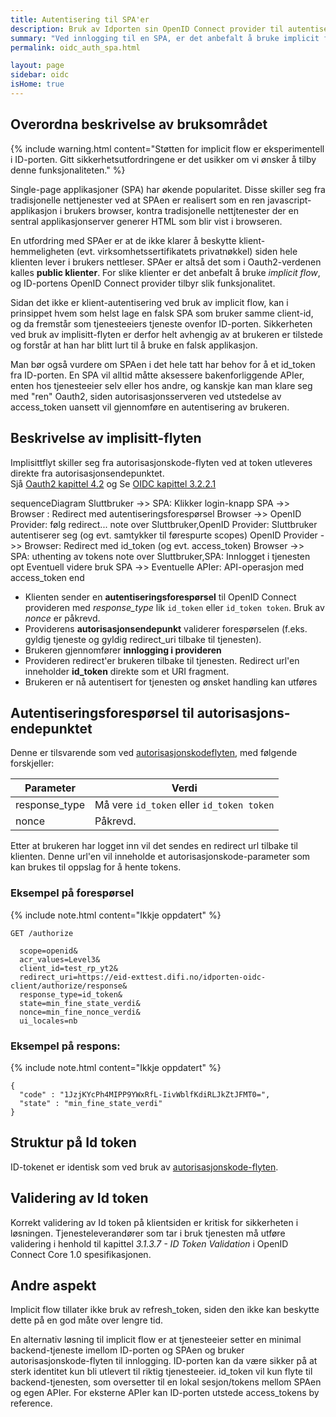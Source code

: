 ```yaml
---
title: Autentisering til SPA'er
description: Bruk av Idporten sin OpenID Connect provider til autentisering til Single  Page Applikasjoner
summary: "Ved innlogging til en SPA, er det anbefalt å bruke implicit flow, siden en SPA ikke kan beskytte klient-hemmelighet/virksomhetssertifikater på en trygg måte."
permalink: oidc_auth_spa.html

layout: page
sidebar: oidc
isHome: true
---
```


## Overordna beskrivelse av bruksområdet

{% include warning.html content="Støtten for implicit flow er eksperimentell i ID-porten. Gitt sikkerhetsutfordringene er det usikker om vi ønsker å tilby denne funksjonaliteten." %}

Single-page applikasjoner (SPA) har økende popularitet. Disse skiller seg fra tradisjonelle nettjenester ved at SPAen er realisert som en ren javascript-applikasjon i brukers browser, kontra tradisjonelle nettjtenester der en sentral applikasjonserver generer HTML som blir vist i browseren.

En utfordring med SPAer er at de ikke klarer å beskytte klient-hemmeligheten (evt. virksomhetssertifikatets privatnøkkel) siden hele klienten lever i brukers nettleser. SPAer er altså det som i Oauth2-verdenen kalles **public klienter**. For slike klienter er det anbefalt å bruke _implicit flow_, og ID-portens OpenID Connect provider tilbyr slik funksjonalitet.

Sidan det ikke er klient-autentisering ved bruk av implicit flow, kan i prinsippet hvem som helst lage en falsk SPA som bruker samme client-id, og da fremstår som tjenesteeiers tjeneste ovenfor ID-porten. Sikkerheten ved bruk av implisitt-flyten er derfor helt avhengig av at brukeren er tilstede og forstår at han har blitt lurt til å bruke en falsk applikasjon.

Man bør også vurdere om SPAen i det hele tatt har behov for å et id_token fra ID-porten.  En SPA vil alltid måtte aksessere bakenforliggende APIer, enten hos tjenesteeier selv eller hos andre, og kanskje kan man klare seg med "ren" Oauth2, siden autorisasjonsserveren ved utstedelse av access_token uansett vil gjennomføre en autentisering av brukeren.


## Beskrivelse av implisitt-flyten

Implisittflyt skiller seg fra autorisasjonskode-flyten ved at token utleveres direkte fra autorisasjonsendepunktet.  
Sjå [Oauth2 kapittel 4.2](https://tools.ietf.org/html/rfc6749#section-4.2) og Se [OIDC kapittel  3.2.2.1](http://openid.net/specs/openid-connect-core-1_0.html#ImplicitAuthRequest)


<div class="mermaid">
sequenceDiagram
  Sluttbruker  ->> SPA: Klikker login-knapp
  SPA ->> Browser : Redirect med autentiseringsforespørsel
  Browser ->> OpenID Provider: følg redirect...
  note over Sluttbruker,OpenID Provider: Sluttbruker autentiserer seg (og evt. samtykker til førespurte scopes)
  OpenID Provider ->> Browser: Redirect med id_token (og evt. access_token)
  Browser ->> SPA: uthenting av tokens
  note over Sluttbruker,SPA: Innlogget i tjenesten
  opt Eventuell videre bruk
    SPA ->> Eventuelle APIer: API-operasjon med access_token
  end
</div>

* Klienten sender en **autentiseringsforespørsel** til OpenID Connect provideren med _response_type_ lik `id_token` eller `id_token token`.  Bruk av _nonce_ er påkrevd.   
* Providerens **autorisasjonsendepunkt** validerer forespørselen (f.eks. gyldig tjeneste og gyldig redirect_uri tilbake til tjenesten).
* Brukeren gjennomfører **innlogging i provideren**
* Provideren redirect'er brukeren tilbake til tjenesten. Redirect url'en inneholder **id_token** direkte som et URI fragment.
* Brukeren er nå autentisert for tjenesten og ønsket handling kan utføres




## Autentiseringsforespørsel til autorisasjons-endepunktet

Denne er tilsvarende som ved [autorisasjonskodeflyten](oidc_auth_codeflow.html), med følgende forskjeller:

| Parameter  | Verdi |
| --- | --- |
| response_type | Må vere `id_token` eller `id_token token`|
| nonce | Påkrevd.|


Etter at brukeren har logget inn vil det sendes en redirect url tilbake til klienten. Denne url'en vil inneholde et autorisasjonskode-parameter som kan brukes til oppslag for å hente tokens.


### Eksempel på forespørsel

{% include note.html content="Ikkje oppdatert" %}

```
GET /authorize

  scope=openid&
  acr_values=Level3&
  client_id=test_rp_yt2&
  redirect_uri=https://eid-exttest.difi.no/idporten-oidc-client/authorize/response&
  response_type=id_token&
  state=min_fine_state_verdi&
  nonce=min_fine_nonce_verdi&
  ui_locales=nb
```

### Eksempel på respons:

{% include note.html content="Ikkje oppdatert" %}

```
{
  "code" : "1JzjKYcPh4MIPP9YWxRfL-IivWblfKdiRLJkZtJFMT0=",
  "state" : "min_fine_state_verdi"
}
```



## Struktur på Id token

ID-tokenet er identisk som ved bruk av [autorisasjonskode-flyten](oidc_auth_codeflow#idtoken).


## Validering av Id token

Korrekt validering av Id token på klientsiden er kritisk for sikkerheten i løsningen. Tjenesteleverandører som tar i bruk tjenesten må utføre validering i henhold til kapittel *3.1.3.7 - ID Token Validation* i OpenID Connect Core 1.0 spesifikasjonen.




## Andre aspekt

Implicit flow tillater ikke bruk av refresh_token, siden den ikke kan beskytte dette på en god måte over lengre tid.

En alternativ løsning til implicit flow er at tjenesteeier setter en minimal  backend-tjeneste imellom ID-porten og SPAen og bruker autorisasjonskode-flyten til innlogging. ID-porten kan da være sikker på at sterk identitet kun bli utlevert til riktig tjenesteeier.   id_token vil kun flyte til backend-tjenesten, som oversetter til en lokal sesjon/tokens mellom SPAen og egen APIer.  For eksterne APIer kan ID-porten utstede access_tokens by reference.
